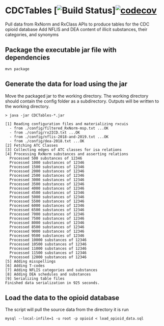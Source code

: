 # CDCTables [![Build Status](https://travis-ci.org/rwynne/CDCTables.svg?branch=master)][![codecov](https://codecov.io/gh/rwynne/CDCTables/branch/master/graph/badge.svg)](https://codecov.io/gh/rwynne/CDCTables)
Pull data from RxNorm and RxClass APIs to produce tables for the CDC opioid database
Add NFLIS and DEA content of illicit substances, their categories, and synonyms 

## Package the executable jar file with dependencies
```
mvn package
```

## Generate the data for load using the jar
Move the packaged jar to the working directory.  The working
directory should contain the config folder as a subdirectory.
Outputs will be written to the working directory.
```
> java -jar CDCTables-*.jar

[1] Reading configuration files and materializing rxcuis
  - from ./config/filtered_RxNorm-msp.txt ...OK
  - from ./config/rx2ICD.txt ...OK
  - from ./config/nflis-2018-and-2019.txt ...OK
  - from ./config/dea-2018.txt ...OK
[2] Fetching ATC Classes
[3] Collecting edges of ATC classes for isa relations
[4] Processing RxNorm substances and asserting relations
  Processed 500 substances of 12346
  Processed 1000 substances of 12346
  Processed 1500 substances of 12346
  Processed 2000 substances of 12346
  Processed 2500 substances of 12346
  Processed 3000 substances of 12346
  Processed 3500 substances of 12346
  Processed 4000 substances of 12346
  Processed 4500 substances of 12346
  Processed 5000 substances of 12346
  Processed 5500 substances of 12346
  Processed 6000 substances of 12346
  Processed 6500 substances of 12346
  Processed 7000 substances of 12346
  Processed 7500 substances of 12346
  Processed 8000 substances of 12346
  Processed 8500 substances of 12346
  Processed 9000 substances of 12346
  Processed 9500 substances of 12346
  Processed 10000 substances of 12346
  Processed 10500 substances of 12346
  Processed 11000 substances of 12346
  Processed 11500 substances of 12346
  Processed 12000 substances of 12346
[5] Adding misspellings
[6] Adding T-codes
[7] Adding NFLIS categories and substances
[8] Adding DEA schedules and substances
[9] Serializing table files
Finished data serialization in 925 seconds.
```
## Load the data to the opioid database
The script will pull the source data from the directory it is run
```
mysql --local-infile=1 -u root -p opioid < load_opioid_data.sql
```
